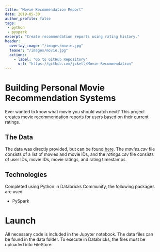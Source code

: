 ```yaml
---
title: "Movie Recommendation Report"
date: 2019-05-30
author_profile: false
tags: 
 - python
 - pyspark
excerpt: "Create recommendation reports using rating history."
header:
  overlay_image: "/images/movie.jpg"
  teaser: "/images/movie.jpg"
  actions:
    - label: "Go to GitHub Repository"
      url: "https://github.com/jckett/Movie-Recommendation"
---
```


# Building Personal Movie Recommendation Systems

Ever wanted to know what movie you should watch next? This project creates movie recommendation reports for users based on their current ratings. 

## The Data

The data was directly provided, but can be found [here](https://github.com/jckett/Movie-Recommendation/tree/master/data). The *movies.csv* file consists of a list of movies and movie IDs, and the *ratings.csv* file consists of user IDs, movie IDs, movie ratings, and rating timestamps. 

## Technologies

Completed using Python in Databricks Community, the following packages are used
 - PySpark
 
# Launch

All necessary code is included in the Jupyter notebook. The data files can be found in the data folder. To execute in Databricks, the files must be uploaded into FileStore. 

